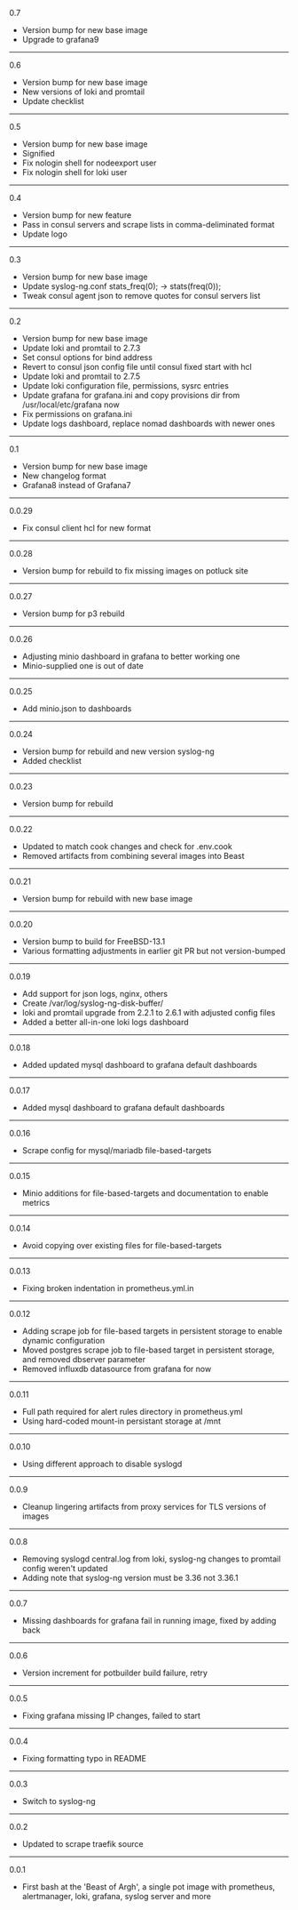 0.7

* Version bump for new base image
* Upgrade to grafana9

---

0.6

* Version bump for new base image
* New versions of loki and promtail
* Update checklist

---

0.5

* Version bump for new base image
* Signified
* Fix nologin shell for nodeexport user
* Fix nologin shell for loki user

---

0.4

* Version bump for new feature
* Pass in consul servers and scrape lists in comma-deliminated format
* Update logo

---

0.3

* Version bump for new base image
* Update syslog-ng.conf stats_freq(0); -> stats(freq(0));
* Tweak consul agent json to remove quotes for consul servers list

---

0.2

* Version bump for new base image
* Update loki and promtail to 2.7.3
* Set consul options for bind address
* Revert to consul json config file until consul fixed start with hcl
* Update loki and promtail to 2.7.5
* Update loki configuration file, permissions, sysrc entries
* Update grafana for grafana.ini and copy provisions dir from /usr/local/etc/grafana now
* Fix permissions on grafana.ini
* Update logs dashboard, replace nomad dashboards with newer ones

---

0.1

* Version bump for new base image
* New changelog format
* Grafana8 instead of Grafana7

---

0.0.29

* Fix consul client hcl for new format

---

0.0.28

* Version bump for rebuild to fix missing images on potluck site

---

0.0.27

* Version bump for p3 rebuild

---

0.0.26

* Adjusting minio dashboard in grafana to better working one
* Minio-supplied one is out of date

---

0.0.25

* Add minio.json to dashboards

---

0.0.24

* Version bump for rebuild and new version syslog-ng
* Added checklist

---

0.0.23

* Version bump for rebuild

---

0.0.22

* Updated to match cook changes and check for .env.cook
* Removed artifacts from combining several images into Beast

---

0.0.21

* Version bump for rebuild with new base image

---

0.0.20

* Version bump to build for FreeBSD-13.1
* Various formatting adjustments in earlier git PR but not version-bumped

---

0.0.19

* Add support for json logs, nginx, others
* Create /var/log/syslog-ng-disk-buffer/
* loki and promtail upgrade from 2.2.1 to 2.6.1 with adjusted config files
* Added a better all-in-one loki logs dashboard

---

0.0.18

* Added updated mysql dashboard to grafana default dashboards

---

0.0.17

* Added mysql dashboard to grafana default dashboards

---

0.0.16

* Scrape config for mysql/mariadb file-based-targets

---

0.0.15

* Minio additions for file-based-targets and documentation to enable metrics

---

0.0.14

* Avoid copying over existing files for file-based-targets

---

0.0.13

* Fixing broken indentation in prometheus.yml.in

---

0.0.12

* Adding scrape job for file-based targets in persistent storage to enable dynamic configuration
* Moved postgres scrape job to file-based target in persistent storage, and removed dbserver parameter
* Removed influxdb datasource from grafana for now

---

0.0.11

* Full path required for alert rules directory in prometheus.yml
* Using hard-coded mount-in persistant storage at /mnt

---

0.0.10

* Using different approach to disable syslogd

---

0.0.9

* Cleanup lingering artifacts from proxy services for TLS versions of images

---

0.0.8

* Removing syslogd central.log from loki, syslog-ng changes to promtail config weren't updated
* Adding note that syslog-ng version must be 3.36 not 3.36.1

---

0.0.7

* Missing dashboards for grafana fail in running image, fixed by adding back

---


0.0.6

* Version increment for potbuilder build failure, retry

---

0.0.5

* Fixing grafana missing IP changes, failed to start

---

0.0.4

* Fixing formatting typo in README

---

0.0.3

* Switch to syslog-ng

---

0.0.2

* Updated to scrape traefik source

---

0.0.1

* First bash at the 'Beast of Argh', a single pot image with prometheus, alertmanager, loki, grafana, syslog server and more
